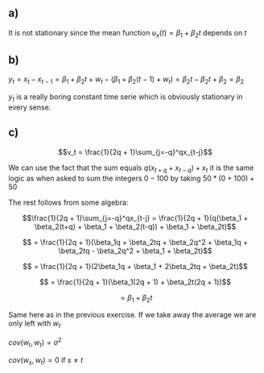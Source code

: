 ## a)
It is not stationary since the mean function $u_x(t) = \beta_1 + \beta_2t$ depends on $t$

## b)
$y_t = x_t - x_{t-1} = \beta_1 + \beta_2t + w_t - (\beta_1 + \beta_2(t - 1) + w_t) = \beta_2t - \beta_2t + \beta_2 = \beta_2$

$y_t$ is a really boring constant time serie which is obviously stationary in every sense.

## c)
$$v_t = \frac{1}{2q + 1}\sum_{j=-q}^qx_{t-j}$$

We can use the fact that the sum equals $q(x_{t+q} + x_{t-q}) + x_t$ it is the same logic as when asked to sum the integers $0-100$ by taking $50*(0 + 100) + 50$

The rest follows from some algebra:

$$\frac{1}{2q + 1}\sum_{j=-q}^qx_{t-j} = \frac{1}{2q + 1}(q(\beta_1 + \beta_2(t+q) + \beta_1 + \beta_2(t-q)) + \beta_1 + \beta_2t)$$

$$ = \frac{1}{2q + 1}(\beta_1q + \beta_2tq + \beta_2q^2 + \beta_1q + \beta_2tq - \beta_2q^2 + \beta_1 + \beta_2t)$$

$$ = \frac{1}{2q + 1}(2\beta_1q + \beta_1 + 2\beta_2tq + \beta_2t)$$

$$ = \frac{1}{2q + 1}(\beta_1(2q + 1) + \beta_2t(2q + 1))$$

$$ = \beta_1 + \beta_2t$$

Same here as in the previous exercise. If we take away the average we are only left with $w_t$

$cov(w_t, w_t) = \sigma^2$

$cov(w_s, w_t) = 0$ if $s \ne t$
